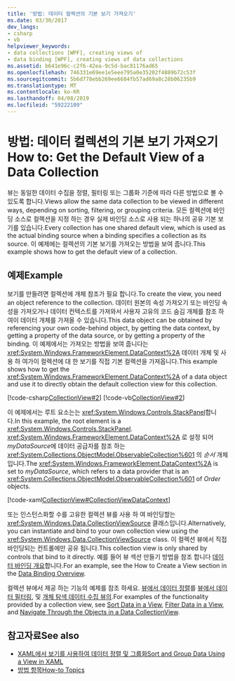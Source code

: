 ```yaml
---
title: '방법: 데이터 컬렉션의 기본 보기 가져오기'
ms.date: 03/30/2017
dev_langs:
- csharp
- vb
helpviewer_keywords:
- data collections [WPF], creating views of
- data binding [WPF], creating views of data collections
ms.assetid: b641e96c-c2f6-42ea-9c5d-bac81176ad65
ms.openlocfilehash: 746331e69ee1e5eee795a0e35202f4889b72c53f
ms.sourcegitcommit: 5b6d778ebb269ee6684fb57ad69a8c28b06235b9
ms.translationtype: MT
ms.contentlocale: ko-KR
ms.lasthandoff: 04/08/2019
ms.locfileid: "59222109"
---
```

# <a name="how-to-get-the-default-view-of-a-data-collection"></a><span data-ttu-id="f01e3-102">방법: 데이터 컬렉션의 기본 보기 가져오기</span><span class="sxs-lookup"><span data-stu-id="f01e3-102">How to: Get the Default View of a Data Collection</span></span>
<span data-ttu-id="f01e3-103">뷰는 동일한 데이터 수집을 정렬, 필터링 또는 그룹화 기준에 따라 다른 방법으로 볼 수 있도록 합니다.</span><span class="sxs-lookup"><span data-stu-id="f01e3-103">Views allow the same data collection to be viewed in different ways, depending on sorting, filtering, or grouping criteria.</span></span> <span data-ttu-id="f01e3-104">모든 컬렉션에 바인딩 소스로 컬렉션을 지정 하는 경우 실제 바인딩 소스로 사용 되는 하나의 공유 기본 보기를 있습니다.</span><span class="sxs-lookup"><span data-stu-id="f01e3-104">Every collection has one shared default view, which is used as the actual binding source when a binding specifies a collection as its source.</span></span> <span data-ttu-id="f01e3-105">이 예제에는 컬렉션의 기본 보기를 가져오는 방법을 보여 줍니다.</span><span class="sxs-lookup"><span data-stu-id="f01e3-105">This example shows how to get the default view of a collection.</span></span>  
  
## <a name="example"></a><span data-ttu-id="f01e3-106">예제</span><span class="sxs-lookup"><span data-stu-id="f01e3-106">Example</span></span>  
 <span data-ttu-id="f01e3-107">보기를 만들려면 컬렉션에 개체 참조가 필요 합니다.</span><span class="sxs-lookup"><span data-stu-id="f01e3-107">To create the view, you need an object reference to the collection.</span></span> <span data-ttu-id="f01e3-108">데이터 원본의 속성 가져오기 또는 바인딩 속성을 가져오거나 데이터 컨텍스트를 가져와서 사용자 고유의 코드 숨김 개체를 참조 하 여이 데이터 개체를 가져올 수 있습니다.</span><span class="sxs-lookup"><span data-stu-id="f01e3-108">This data object can be obtained by referencing your own code-behind object, by getting the data context, by getting a property of the data source, or by getting a property of the binding.</span></span> <span data-ttu-id="f01e3-109">이 예제에서는 가져오는 방법을 보여 줍니다는 <xref:System.Windows.FrameworkElement.DataContext%2A> 데이터 개체 및 사용 하 여가이 컬렉션에 대 한 보기를 직접 기본 컬렉션을 가져옵니다.</span><span class="sxs-lookup"><span data-stu-id="f01e3-109">This example shows how to get the <xref:System.Windows.FrameworkElement.DataContext%2A> of a data object and use it to directly obtain the default collection view for this collection.</span></span>  
  
 [!code-csharp[CollectionView#2](~/samples/snippets/csharp/VS_Snippets_Wpf/CollectionView/CSharp/Page1.xaml.cs#2)]
 [!code-vb[CollectionView#2](~/samples/snippets/visualbasic/VS_Snippets_Wpf/CollectionView/VisualBasic/Page1.xaml.vb#2)]  
  
 <span data-ttu-id="f01e3-110">이 예제에서는 루트 요소는는 <xref:System.Windows.Controls.StackPanel>합니다.</span><span class="sxs-lookup"><span data-stu-id="f01e3-110">In this example, the root element is a <xref:System.Windows.Controls.StackPanel>.</span></span> <span data-ttu-id="f01e3-111"><xref:System.Windows.FrameworkElement.DataContext%2A> 로 설정 되어 *myDataSource*에 데이터 공급자를 참조 하는 <xref:System.Collections.ObjectModel.ObservableCollection%601> 의 *순서* 개체입니다.</span><span class="sxs-lookup"><span data-stu-id="f01e3-111">The <xref:System.Windows.FrameworkElement.DataContext%2A> is set to *myDataSource*, which refers to a data provider that is an <xref:System.Collections.ObjectModel.ObservableCollection%601> of *Order* objects.</span></span>  
  
 [!code-xaml[CollectionView#CollectionViewDataContext](~/samples/snippets/csharp/VS_Snippets_Wpf/CollectionView/CSharp/Page1.xaml#collectionviewdatacontext)]  
  
 <span data-ttu-id="f01e3-112">또는 인스턴스화할 수를 고유한 컬렉션 뷰를 사용 하 여 바인딩할는 <xref:System.Windows.Data.CollectionViewSource> 클래스입니다.</span><span class="sxs-lookup"><span data-stu-id="f01e3-112">Alternatively, you can instantiate and bind to your own collection view using the <xref:System.Windows.Data.CollectionViewSource> class.</span></span> <span data-ttu-id="f01e3-113">이 컬렉션 뷰에서 직접 바인딩되는 컨트롤에만 공유 됩니다.</span><span class="sxs-lookup"><span data-stu-id="f01e3-113">This collection view is only shared by controls that bind to it directly.</span></span> <span data-ttu-id="f01e3-114">예를 들어 뷰 섹션 만들기 방법을 참조 합니다 [데이터 바인딩 개요](data-binding-overview.md)합니다.</span><span class="sxs-lookup"><span data-stu-id="f01e3-114">For an example, see the How to Create a View section in the [Data Binding Overview](data-binding-overview.md).</span></span>  
  
 <span data-ttu-id="f01e3-115">컬렉션 뷰에서 제공 하는 기능의 예제를 참조 하세요. [뷰에서 데이터 정렬](how-to-sort-data-in-a-view.md)를 [뷰에서 데이터 필터링](how-to-filter-data-in-a-view.md), 및 [개체 탐색 데이터 수집 뷰의](how-to-navigate-through-the-objects-in-a-data-collectionview.md).</span><span class="sxs-lookup"><span data-stu-id="f01e3-115">For examples of the functionality provided by a collection view, see [Sort Data in a View](how-to-sort-data-in-a-view.md), [Filter Data in a View](how-to-filter-data-in-a-view.md), and [Navigate Through the Objects in a Data CollectionView](how-to-navigate-through-the-objects-in-a-data-collectionview.md).</span></span>  
  
## <a name="see-also"></a><span data-ttu-id="f01e3-116">참고자료</span><span class="sxs-lookup"><span data-stu-id="f01e3-116">See also</span></span>

- [<span data-ttu-id="f01e3-117">XAML에서 보기를 사용하여 데이터 정렬 및 그룹화</span><span class="sxs-lookup"><span data-stu-id="f01e3-117">Sort and Group Data Using a View in XAML</span></span>](how-to-sort-and-group-data-using-a-view-in-xaml.md)
- [<span data-ttu-id="f01e3-118">방법 항목</span><span class="sxs-lookup"><span data-stu-id="f01e3-118">How-to Topics</span></span>](data-binding-how-to-topics.md)
